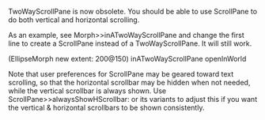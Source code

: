 TwoWayScrollPane is now obsolete.  You should be able to use ScrollPane to do both vertical and horizontal scrolling.

As an example, see Morph>>inATwoWayScrollPane and change the first line to create a ScrollPane instead of a TwoWayScrollPane.  It will still work.

(EllipseMorph new extent: 200@150) inATwoWayScrollPane openInWorld

Note that user preferences for ScrollPane may be geared toward text scrolling, so that the horizontal scrollbar may be hidden when not needed, while the vertical scrollbar is always shown.  Use ScrollPane>>alwaysShowHScrollbar: or its variants to adjust this if you want the vertical & horizontal scrollbars to be shown consistently.
